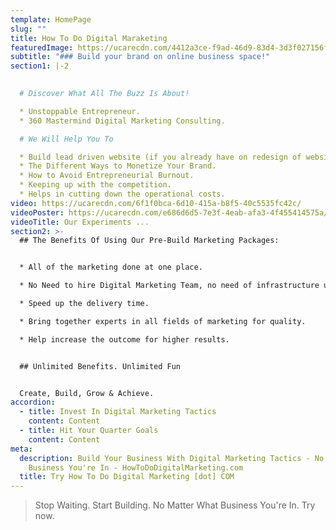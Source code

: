 ```yaml
---
template: HomePage
slug: ""
title: How To Do Digital Maraketing
featuredImage: https://ucarecdn.com/4412a3ce-f9ad-46d9-83d4-3d3f027156f4/
subtitle: "### Build your brand on online business space!"
section1: |-2
   

  # Discover What All The Buzz Is About!

  * Unstoppable Entrepreneur.
  * 360 Mastermind Digital Marketing Consulting.

  # We Will Help You To

  * Build lead driven website (if you already have on redesign of website). 
  * The Different Ways to Monetize Your Brand.
  * How to Avoid Entrepreneurial Burnout.
  * Keeping up with the competition.
  * Helps in cutting down the operational costs.
video: https://ucarecdn.com/6f1f0bca-6d10-415a-b8f5-40c5535fc42c/
videoPoster: https://ucarecdn.com/e686d6d5-7e3f-4eab-afa3-4f455414575a/
videoTitle: Our Experiments ...
section2: >-
  ## The Benefits Of Using Our Pre-Build Marketing Packages:


  * All of the marketing done at one place.

  * No Need to hire Digital Marketing Team, no need of infrastructure ultimately brings your operational cost down.

  * Speed up the delivery time.

  * Bring together experts in all fields of marketing for quality.

  * Help increase the outcome for higher results.


  ## Unlimited Benefits. Unlimited Fun


  Create, Build, Grow & Achieve.
accordion:
  - title: Invest In Digital Marketing Tactics
    content: Content
  - title: Hit Your Quarter Goals
    content: Content
meta:
  description: Build Your Business With Digital Marketing Tactics - No Matter What
    Business You're In - HowToDoDigitalMarketing.com
  title: Try How To Do Digital Marketing [dot] COM
---
```



> Stop Waiting. Start Building. No Matter What Business You're In. Try now.